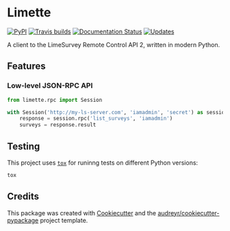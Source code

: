 # Limette

[//]: # (Badges)
[![PyPI](https://img.shields.io/pypi/v/limette.svg)][pypi]
[![Travis builds](https://img.shields.io/travis/mrfunnyshoes/limette.svg)][travis]
[![Documentation Status](https://readthedocs.org/projects/limette/badge/?version=latest)][docs]
[![Updates](https://pyup.io/repos/github/mrfunnyshoes/limette/shield.svg)][pyup]

A client to the LimeSurvey Remote Control API 2, written in modern Python.

## Features

### Low-level JSON-RPC API

```python
from limette.rpc import Session

with Session('http://my-ls-server.com', 'iamadmin', 'secret') as session:
    response = session.rpc('list_surveys', 'iamadmin')
    surveys = response.result
```

## Testing

This project uses [`tox`](https://tox.readthedocs.io/en/latest/) for runinng tests on different Python versions:

```bash
tox
```

## Credits

This package was created with [Cookiecutter] and the [audreyr/cookiecutter-pypackage] project template.

[pypi]: https://pypi.python.org/pypi/limette
[travis]: https://travis-ci.org/mrfunnyshoes/limette
[docs]: https://limette.readthedocs.io/en/latest/?badge=latest
[pyup]: https://pyup.io/repos/github/mrfunnyshoes/limette/

[Cookiecutter]: https://github.com/audreyr/cookiecutter
[audreyr/cookiecutter-pypackage]: https://github.com/audreyr/cookiecutter-pypackage
